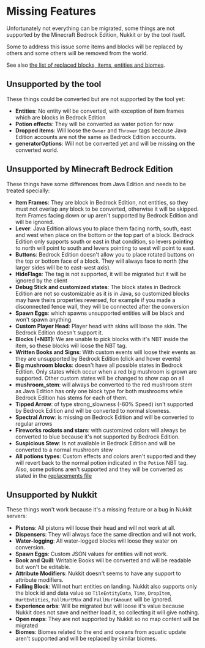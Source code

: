 # Missing Features
Unfortunately not everything can be migrated, some things are not supported by the Minecraft Bedrock Edition, Nukkit 
or by the tool itself.

Some to address this issue some items and blocks will be replaced by others and some others will be removed from the 
world.

See also [the list of replaced blocks, items, entities and biomes](REPLACEMENTS.md).

## Unsupported by the tool
These things could be converted but are not supported by the tool yet:
* **Entities**: No entity will be converted, with exception of item frames which are blocks in Bedrock Edition
* **Potion effects**: They will be converted as water potion for now
* **Dropped items**: Will loose the `Owner` and `Thrower` tags because Java Edition accounts are not the same as Bedrock Edition accounts.
* **generatorOptions**: Will not be converted yet and will be missing on the converted world. 

## Unsupported by Minecraft Bedrock Edition
These things have some differences from Java Edition and needs to be treated specially:
* **Item Frames**: They are block in Bedrock Edition, not entities, so they must not overlap any block
to be converted, otherwise it will be skipped. Item Frames facing down or up aren`t supported by Bedrock Edition and will
be ignored.
* **Lever**: Java Edition allows you to place them facing north, south, east and west when place on the bottom 
or the top part of a block. Bedrock Edition only supports south or east in that condition, so levers pointing to north
will point to south and levers pointing to west will point to east.
* **Buttons**: Bedrock Edition doesn't allow you to place rotated buttons on the top or bottom face of a block. 
They will always face to north (the larger sides will be to east-west axis).
* **HideFlags**: The tag is not supported, it will be migrated but it will be ignored by the client
* **Debug Stick and customized states**: The block states in Bedrock Edition are not so customizable as it is in Java,
so customized blocks may have theirs properties reversed, for example if you made a disconnected fence wall, they will
be connected after the conversion
* **Spawn Eggs**: which spawns unsupported entities will be black and won't spawn anything.
* **Custom Player Head**: Player head with skins will loose the skin. The Bedrock Edition doesn't support it.
* **Blocks (+NBT)**: We are unable to pick blocks with it's NBT inside the item, so these blocks will loose the NBT tag.
* **Written Books and Signs**: With custom events will loose their events as they are unsupported by Bedrock Edition (click and hover events)
* **Big mushroom blocks**:  doesn't have all possible states in Bedrock Edition. Only states which occur when a red big 
                            mushroom is grown are supported. Other custom states will be changed to show cap on all
* **mushroom_stem**: will always be converted to the red mushroom stem as Java Edition has only one block type for both 
                    mushrooms while Bedrock Edition has stems for each of them.
* **Tipped Arrow**: of type strong_slowness (-60% Speed) isn't supported by Bedrock Edition and will be converted to normal slowness.
* **Spectral Arrow**: is missing on Bedrock Edition and will be converted to regular arrows
* **Fireworks rockets and stars**: with customized colors will always be converted to blue because it's not supported by Bedrock Edition.
* **Suspicious Stew**: Is not available in Bedrock Edition and will be converted to a normal mushroom stew
* **All potions types**: Custom effects and colors aren't supported and they will revert back to the normal potion indicated in the `Potion` NBT tag.
    Also, some potions aren't supported and they will be converted as stated in the [replacements file](REPLACEMENTS.md)

## Unsupported by Nukkit
These things won't work because it's a missing feature or a bug in Nukkit servers:
* **Pistons**: All pistons will loose their head and will not work at all.
* **Dispensers**: They will always face the same direction and will not work.
* **Water-logging**: All water-logged blocks will loose they water on conversion. 
* **Spawn Eggs**: Custom JSON values for entities will not work.
* **Book and Quill**: Writable Books will be converted and will be readable but won't be editable.
* **Attribute Modifiers**: Nukkit doesn't seems to have any support to attribute modifiers.
* **Falling Block**: Will not hurt entities on landing. Nukkit also supports only the block id and data value so
`TileEntityData`, `Time`, `DropItem`, `HurtEntities`, `FallHurtMax` and `FallHurtAmount` will be ignored. 
* **Experience orbs**: Will be migrated but will loose it's value because Nukkit does not save and neither load it, 
so collecting it will give nothing.
* **Open maps**: They are not supported by Nukkit so no map content will be migrated
* **Biomes**: Biomes related to the end and oceans from aquatic update aren't supported and will be replaced by similar biomes.
